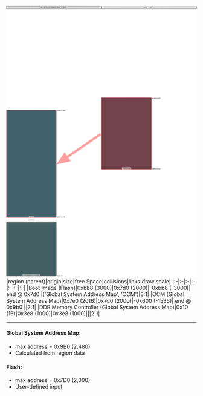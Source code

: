 ![memory map diagram](A5_maxaddress_lower_than_memregions_diagram.png)
|region (parent)|origin|size|free Space|collisions|links|draw scale|
|:-|:-|:-|:-|:-|:-|:-|
|<span style='color:(66, 7, 16)'>Boot Image (Flash)</span>|0xbb8 (3000)|0x7d0 (2000)|-0xbb8 (-3000)| end @ 0x7d0 |('Global System Address Map', 'OCM')|3:1|
|<span style='color:(2, 46, 61)'>OCM (Global System Address Map)</span>|0x7e0 (2016)|0x7d0 (2000)|-0x600 (-1536)| end @ 0x9b0 ||2:1|
|<span style='color:(7, 42, 49)'>DDR Memory Controller (Global System Address Map)</span>|0x10 (16)|0x3e8 (1000)|0x3e8 (1000)|||2:1|

---
#### Global System Address Map:
- max address = 0x9B0 (2,480)
- Calculated from region data
#### Flash:
- max address = 0x7D0 (2,000)
- User-defined input